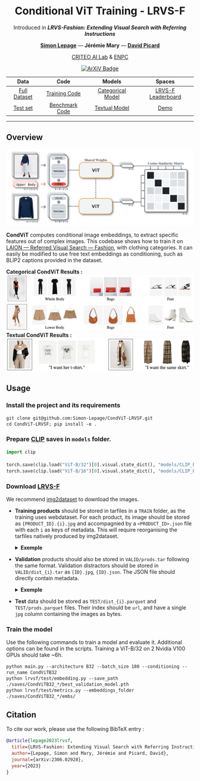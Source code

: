 <div align="center">

# Conditional ViT Training - LRVS-F
Introduced in ***LRVS-Fashion: Extending Visual Search with Referring Instructions***

<a href="https://simon-lepage.github.io"><strong>Simon Lepage</strong></a>
—
<strong>Jérémie Mary</strong>
—
<a href=https://davidpicard.github.io><strong>David Picard</strong></a>

<a href=https://ailab.criteo.com>CRITEO AI Lab</a>
&
<a href=https://imagine-lab.enpc.fr>ENPC</a>
</div>

<p align="center">
    <a href="https://arxiv.org/abs/2306.02928">
        <img alt="ArXiV Badge" src="https://img.shields.io/badge/arXiv-2306.02928-b31b1b.svg">
    </a>
</p>

<div align="center">
<div id=links>

|Data|Code|Models|Spaces|
|:-:|:-:|:-:|:-:|
|[Full Dataset](https://huggingface.co/datasets/Slep/LAION-RVS-Fashion)|[Training Code](https://github.com/Simon-Lepage/CondViT-LRVSF)|[Categorical Model](https://huggingface.co/Slep/CondViT-B16-cat)|[LRVS-F Leaderboard](https://huggingface.co/spaces/Slep/LRVSF-Leaderboard)|
|[Test set](https://zenodo.org/doi/10.5281/zenodo.11189942)|[Benchmark Code](https://github.com/Simon-Lepage/LRVSF-Benchmark)|[Textual Model](https://huggingface.co/Slep/CondViT-B16-txt)|[Demo](https://huggingface.co/spaces/Slep/CondViT-LRVSF-Demo)|
</div>
</div>


---

## Overview
![Method](./assets/method.png?raw=true)

**CondViT** computes conditional image embeddings, to extract specific features out of complex images. This codebase shows how to train it on [LAION — Referred Visual Search — Fashion](https://huggingface.co/datasets/Slep/LAION-RVS-Fashion), with clothing categories. It can easily be modified to use free text embeddings as conditioning, such as BLIP2 captions provided in the dataset.

**Categorical CondViT Results :**
![Categorical Results](./assets/results.png?raw=true)
**Textual CondViT Results :**
![Textual Results](./assets/textual_results.png?raw=true)


## **Usage**

### **Install the project and its requirements**
```shell
git clone git@github.com:Simon-Lepage/CondViT-LRVSF.git
cd CondViT-LRVSF; pip install -e .
```

### **Prepare [CLIP](https://github.com/openai/CLIP) saves in `models` folder.**
```python
import clip 

torch.save(clip.load("ViT-B/32")[0].visual.state_dict(), "models/CLIP_B32_visual.pth")
torch.save(clip.load("ViT-B/16")[0].visual.state_dict(), "models/CLIP_B16_visual.pth")
```

### **Download [LRVS-F](https://huggingface.co/datasets/Slep/LAION-RVS-Fashion)**

 We recommend [img2dataset](https://github.com/rom1504/img2dataset) to download the images. 
- **Training products** should be stored in tarfiles in a `TRAIN` folder, as the training uses webdataset. For each product, its image should be stored as `{PRODUCT_ID}.{i}.jpg` and accompagnied by a `<PRODUCT_ID>.json` file with each `i` as keys of metadata. This will require reorganising the tarfiles natively produced by img2dataset.
    <details><summary><b>Exemple</b></summary>
        
    ```
    ...
    230537.0.jpg
    230537.1.jpg
    230537.json => {
        "0": {
            "URL": "https://img01.ztat.net/article/LE/22/2G/09/CQ/11/LE222G09C-Q11@6.jpg?imwidth=762",
            "TYPE": "COMPLEX",
            "SPLIT": "train",
            [...]
        },
        "1": {
            "URL": "https://img01.ztat.net/article/LE/22/2G/09/CQ/11/LE222G09C-Q11@10.jpg?imwidth=300&filter=packshot",
            "TYPE": "SIMPLE",
            "SPLIT": "train",
            "CATEGORY": "Lower Body",
            "blip2_caption1": "levi's black jean trousers - skinny fit",
            [ ... ]
        }
    }
    ...
    ```
    </details>

- **Validation** products should also be stored in `VALID/prods.tar` following the same format. Validation distractors should be stored in `VALID/dist_{i}.tar` as `{ID}.jpg`, `{ID}.json`. The JSON file should directly contain metadata.
    <details><summary><b>Exemple</b></summary>
        
    ```
    ...
    989760.jpg
    989760.json => {
        "URL": "https://img01.ztat.net/article/spp-media-p1/0dd705f32f9e4895810d291c76de5ea2/1661e4ee07f342dcb168fed3ab81e78e.jpg?imwidth=300&filter=packshot",
        "CATEGORY": "Lower Body",
        "SPLIT": "val_gallery"
        [...]
    }
    ...
    ```
    </details>
- **Test** data should be stored as `TEST/dist_{i}.parquet` and `TEST/prods.parquet` files. Their index should be `url`, and have a single `jpg` column containing the images as bytes.

### **Train the model**

Use the following commands to train a model and evaluate it. Additional options can be found in the scripts. Training a ViT-B/32 on 2 Nvidia V100 GPUs should take ~6h.

```shell
python main.py --architecture B32 --batch_size 180 --conditioning --run_name CondViTB32
python lrvsf/test/embedding.py --save_path ./saves/CondViTB32_*/best_validation_model.pth
python lrvsf/test/metrics.py --embeddings_folder ./saves/CondViTB32_*/embs/
```

## Citation

To cite our work, please use the following BibTeX entry : 
```bibtex
@article{lepage2023lrvsf,
  title={LRVS-Fashion: Extending Visual Search with Referring Instructions},
  author={Lepage, Simon and Mary, Jérémie and Picard, David},
  journal={arXiv:2306.02928},
  year={2023}
}
```
